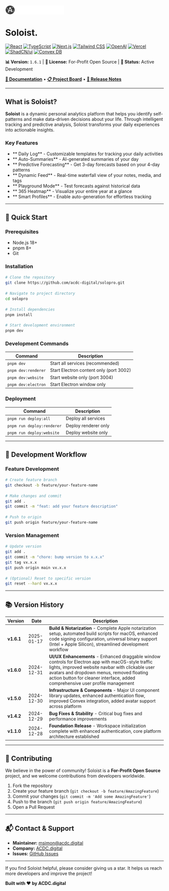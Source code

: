 ## <img src="public/logo-ACDC.svg" alt="ACDC Logo" height="30" align="center"/>

# Soloist.


[![React](https://img.shields.io/badge/React-%2320232A.svg?style=for-the-badge&logo=react&logoColor=%2361DAFB)](https://reactjs.org/)
[![TypeScript](https://img.shields.io/badge/TypeScript-%233178C6.svg?style=for-the-badge&logo=typescript&logoColor=white)](https://www.typescriptlang.org/)
[![Next.js](https://img.shields.io/badge/Next.js-%23000000.svg?style=for-the-badge&logo=nextdotjs&logoColor=white)](https://nextjs.org/)
[![Tailwind CSS](https://img.shields.io/badge/Tailwind_CSS-%2306B6D4.svg?style=for-the-badge&logo=tailwindcss&logoColor=white)](https://tailwindcss.com/)
[![OpenAI](https://img.shields.io/badge/OpenAI-%23000000.svg?style=for-the-badge&logo=OpenAI&logoColor=white)](https://www.openai.com/)
[![Vercel](https://img.shields.io/badge/Vercel-%23000000.svg?style=for-the-badge&logo=Vercel&logoColor=white)](https://vercel.com/)
[![ShadCN/ui](https://img.shields.io/badge/shadcn/ui-%2327272A.svg?style=for-the-badge&logoColor=white)](https://ui.shadcn.com/)
[![Convex DB](https://img.shields.io/badge/Convex_DB-%23450AFF.svg?style=for-the-badge&logo=convex&logoColor=white)](https://convex.dev/)

**📊 Version:** `1.6.1` | **📝 License:** For-Profit Open Source | **🚀 Status:** Active Development

[**📖 Documentation**](https://github.com/acdc-digital/solopro/wiki) • [**📋 Project Board**](https://github.com/users/acdc-digital/projects/10) • [**🔖 Release Notes**](https://github.com/acdc-digital/solopro/releases)

</div>

---

## What is Soloist?

**Soloist** is a dynamic personal analytics platform that helps you identify self-patterns and make data-driven decisions about your life. Through intelligent tracking and predictive analysis, Soloist transforms your daily experiences into actionable insights.

### Key Features

- ** Daily Log** - Customizable templates for tracking your daily activities
- ** Auto-Summaries** - AI-generated summaries of your day
- ** Predictive Forecasting** - Get 3-day forecasts based on your 4-day patterns
- ** Dynamic Feed** - Real-time waterfall view of your notes, media, and tags
- ** Playground Mode** - Test forecasts against historical data
- ** 365 Heatmap** - Visualize your entire year at a glance
- ** Smart Profiles** - Enable auto-generation for effortless tracking

---

## 🚀 Quick Start

### Prerequisites

- Node.js 18+
- pnpm 8+
- Git

### Installation

```bash
# Clone the repository
git clone https://github.com/acdc-digital/solopro.git

# Navigate to project directory
cd solopro

# Install dependencies
pnpm install

# Start development environment
pnpm dev
```

### Development Commands

| Command | Description |
|---------|-------------|
| `pnpm dev` | Start all services (recommended) |
| `pnpm dev:renderer` | Start Electron content only (port 3002) |
| `pnpm dev:website` | Start website only (port 3004) |
| `pnpm dev:electron` | Start Electron window only |

### Deployment

| Command | Description |
|---------|-------------|
| `pnpm run deploy:all` | Deploy all services |
| `pnpm run deploy:renderer` | Deploy renderer only |
| `pnpm run deploy:website` | Deploy website only |

---

## 🔧 Development Workflow

### Feature Development

```bash
# Create feature branch
git checkout -b feature/your-feature-name

# Make changes and commit
git add .
git commit -m "feat: add your feature description"

# Push to origin
git push origin feature/your-feature-name
```

### Version Management

```bash
# Update version
git add .
git commit -m "chore: bump version to x.x.x"
git tag vx.x.x
git push origin main vx.x.x

# (Optional) Reset to specific version
git reset --hard vx.x.x
```

---

## 📚 Version History

| Version | Date | Description |
|---------|------|-------------|
| **v1.6.1** | 2025-01-17 | **Build & Notarization** - Complete Apple notarization setup, automated build scripts for macOS, enhanced code signing configuration, universal binary support (Intel + Apple Silicon), streamlined development workflow |
| **v1.6.0** | 2024-12-31 | **UI/UX Enhancements** - Enhanced draggable window controls for Electron app with macOS-style traffic lights, improved website navbar with clickable user avatars and dropdown menus, removed floating action button for cleaner interface, added comprehensive user profile management |
| **v1.5.0** | 2024-12-30 | **Infrastructure & Components** - Major UI component library updates, enhanced authentication flow, improved Convex integration, added avatar support across platform |
| **v1.4.2** | 2024-12-29 | **Bug Fixes & Stability** - Critical bug fixes and performance improvements |
| **v1.1.0** | 2024-12-28 | **Foundation Release** - Workspace initialization complete with enhanced authentication, core platform architecture established |

---

## 🤝 Contributing

We believe in the power of community! Soloist is a **For-Profit Open Source** project, and we welcome contributions from developers worldwide.

1. Fork the repository
2. Create your feature branch (`git checkout -b feature/AmazingFeature`)
3. Commit your changes (`git commit -m 'Add some AmazingFeature'`)
4. Push to the branch (`git push origin feature/AmazingFeature`)
5. Open a Pull Request

---

## 📬 Contact & Support

- **Maintainer:** msimon@acdc.digital
- **Company:** [ACDC.digital](https://acdc.digital)
- **Issues:** [GitHub Issues](https://github.com/acdc-digital/solopro/issues)

---

If you find Soloist helpful, please consider giving us a star. It helps us reach more developers and improve the project!

**Built with ❤️ by ACDC.digital**

</div>